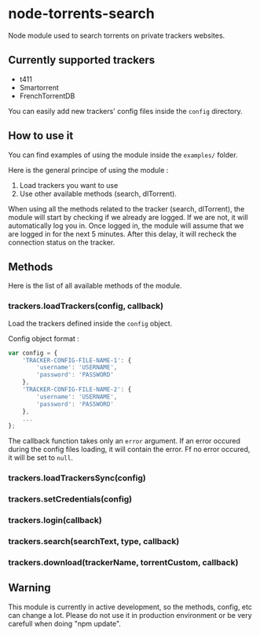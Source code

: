 # node-torrents-search

Node module used to search torrents on private trackers websites.

## Currently supported trackers

- t411
- Smartorrent
- FrenchTorrentDB

You can easily add new trackers' config files inside the `config` directory.

## How to use it

You can find examples of using the module inside the `examples/` folder.

Here is the general principe of using the module :

1. Load trackers you want to use
2. Use other available methods (search, dlTorrent).

When using all the methods related to the tracker (search, dlTorrent), the module will start by checking if we already are logged. If we are not, it will automatically log you in.
Once logged in, the module will assume that we are logged in for the next 5 minutes. After this delay, it will recheck the connection status on the tracker.

## Methods

Here is the list of all available methods of the module.

### trackers.loadTrackers(config, callback)

Load the trackers defined inside the `config` object.

Config object format :

```javascript
var config = {
	'TRACKER-CONFIG-FILE-NAME-1': {
		'username': 'USERNAME',
		'password': 'PASSWORD'
	},
	'TRACKER-CONFIG-FILE-NAME-2': {
		'username': 'USERNAME',
		'password': 'PASSWORD'
	},
	...
};
```

The callback function takes only an `error` argument. If an error occured during the config files loading, it will contain the error. Ff no error occured, it will be set to `null`.

### trackers.loadTrackersSync(config)

### trackers.setCredentials(config)

### trackers.login(callback)

### trackers.search(searchText, type, callback)

### trackers.download(trackerName, torrentCustom, callback)

## Warning

This module is currently in active development, so the methods, config, etc can change a lot. Please do not use it in production environment or be very carefull when doing "npm update".